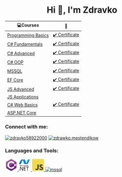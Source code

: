 <h1 align="center">Hi 👋, I'm Zdravko</h1>

<table>
<thead>
<tr>
<th><g-emoji class="g-emoji" alias="computer" fallback-src="https://github.githubassets.com/images/icons/emoji/unicode/1f4bb.png">💻</g-emoji><strong>Courses</strong></th>
<th><g-emoji class="g-emoji" alias="scroll" fallback-src="https://github.githubassets.com/images/icons/emoji/unicode/1f4dc.png">📜</g-emoji></th>
</tr>
</thead>
<tbody>
<tr>
<td><a href="https://softuni.bg/trainings/3199/programming-basics-with-csharp-january-2021" rel="nofollow"> Programming Basics </a></td>
<td><a href="https://softuni.bg/certificates/details/100079/2c1a9902" rel="nofollow"> <g-emoji class="g-emoji" alias="heavy_check_mark" fallback-src="https://github.githubassets.com/images/icons/emoji/unicode/2714.png">✔️</g-emoji> Certificate</a></td>
</tr>
<tr>
<td><a href="https://softuni.bg/trainings/3365/csharp-fundamentals-may-2021" rel="nofollow"> C# Fundamentals </a></td>
<td><a href="https://softuni.bg/certificates/details/111550/cc92b37c" rel="nofollow"> <g-emoji class="g-emoji" alias="heavy_check_mark" fallback-src="https://github.githubassets.com/images/icons/emoji/unicode/2714.png">✔️</g-emoji> Certificate</a></td>
</tr>
<tr>
<td><a href="https://softuni.bg/trainings/3483/csharp-advanced-september-2021" rel="nofollow"> C# Advanced </a></td>
<td><a href="https://softuni.bg/certificates/details/114336/3c89b9ff" rel="nofollow"> <g-emoji class="g-emoji" alias="heavy_check_mark" fallback-src="https://github.githubassets.com/images/icons/emoji/unicode/2714.png">✔️</g-emoji> Certificate</a></td>
</tr>
<tr>
<td><a href="https://softuni.bg/trainings/3484/csharp-oop-october-2021" rel="nofollow"> C# OOP </a></td>
<td><a href="https://softuni.bg/certificates/details/120472/12c2b0b8" rel="nofollow"> <g-emoji class="g-emoji" alias="heavy_check_mark" fallback-src="https://github.githubassets.com/images/icons/emoji/unicode/2714.png">✔️</g-emoji> Certificate</a></td>
</tr>
<tr>
<td><a href="https://softuni.bg/trainings/3531/ms-sql-september-2021" rel="nofollow"> MSSQL </a></td>
<td><a href="https://softuni.bg/certificates/details/113885/149db9d0" rel="nofollow"> <g-emoji class="g-emoji" alias="heavy_check_mark" fallback-src="https://github.githubassets.com/images/icons/emoji/unicode/2714.png">✔️</g-emoji> Certificate</a></td>
</tr>
<tr>
<td><a href="https://softuni.bg/trainings/3492/entity-framework-core-october-2021" rel="nofollow"> EF Core </a></td>
<td><a href="https://softuni.bg/certificates/details/119146/18e9771d" rel="nofollow">  <g-emoji class="g-emoji" alias="heavy_check_mark" fallback-src="https://github.githubassets.com/images/icons/emoji/unicode/2714.png">✔️</g-emoji> Certificate</a></td>
</tr>
<tr>
<td><a href="https://softuni.bg/trainings/3588/js-advanced-january-2022" rel="nofollow"> JS Advanced </a></td>
<td><a href="https://softuni.bg/certificates/details/126446/eb7a70e2" rel="nofollow"> <g-emoji class="g-emoji" alias="heavy_check_mark" fallback-src="https://github.githubassets.com/images/icons/emoji/unicode/2714.png">✔️</g-emoji> Certificate</a></td>
</tr>
 <tr>
<td><a href="https://softuni.bg/trainings/3588/js-advanced-january-2022" rel="nofollow"> JS Applications </a></td>

</tr>
<tr>
<td><a href="https://softuni.bg/trainings/3593/csharp-web-basics-basics-january-2022" rel="nofollow"> C# Web Basics </a></td>
<td><a href="https://softuni.bg/certificates/details/126298/02c014bb" rel="nofollow">  <g-emoji class="g-emoji" alias="heavy_check_mark" fallback-src="https://github.githubassets.com/images/icons/emoji/unicode/2714.png">✔️</g-emoji> Certificate</a></td>
</tr>
 <tr>
<td><a href="https://softuni.bg/trainings/3601/asp-dot-net-core-february-2022" rel="nofollow"> ASP.NET Core </a></td>

</tr>
</tbody>
</table>

<h3 align="left">Connect with me:</h3>
<p align="left">
<a href="https://twitter.com/zdravko58922000" target="blank"><img align="center" src="https://raw.githubusercontent.com/rahuldkjain/github-profile-readme-generator/master/src/images/icons/Social/twitter.svg" alt="zdravko58922000" height="30" width="40" /></a>
<a href="https://fb.com/zdrawko.mestendikow" target="blank"><img align="center" src="https://raw.githubusercontent.com/rahuldkjain/github-profile-readme-generator/master/src/images/icons/Social/facebook.svg" alt="zdrawko.mestendikow" height="30" width="40" /></a>
</p>

<h3 align="left">Languages and Tools:</h3>
<p align="left"> <a href="https://www.w3schools.com/cs/" target="_blank" rel="noreferrer"> <img src="https://raw.githubusercontent.com/devicons/devicon/master/icons/csharp/csharp-original.svg" alt="csharp" width="40" height="40"/> </a> <a href="https://dotnet.microsoft.com/" target="_blank" rel="noreferrer"> <img src="https://raw.githubusercontent.com/devicons/devicon/master/icons/dot-net/dot-net-original-wordmark.svg" alt="dotnet" width="40" height="40"/> </a> <a href="https://developer.mozilla.org/en-US/docs/Web/JavaScript" target="_blank" rel="noreferrer"> <img src="https://raw.githubusercontent.com/devicons/devicon/master/icons/javascript/javascript-original.svg" alt="javascript" width="40" height="40"/> </a> <a href="https://www.microsoft.com/en-us/sql-server" target="_blank" rel="noreferrer"> <img src="https://www.svgrepo.com/show/303229/microsoft-sql-server-logo.svg" alt="mssql" width="40" height="40"/> </a> </p>
